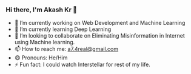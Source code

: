 ### Hi there, I'm Akash Kr 👋

- 🔭 I’m currently working on Web Development and Machine Learning
- 🌱 I’m currently learning Deep Learning
- 👯 I’m looking to collaborate on Eliminating Misinformation in Internet using Machine learning.
- 📫 How to reach me: a7.4real@gmail.com
- 😄 Pronouns: He/Him
- ⚡ Fun fact: I could watch Interstellar for rest of my life.

<!--
**A7-4real/A7-4real** is a ✨ _special_ ✨ repository because its `README.md` (this file) appears on your GitHub profile.

- 🤔 I’m looking for help with ...
- 💬 Ask me about ...
-->
